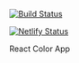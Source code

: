 [![Build Status](https://travis-ci.org/tijmendegraaff/react_color_app.svg?branch=master)](https://travis-ci.org/tijmendegraaff/react_color_app)

[![Netlify Status](https://api.netlify.com/api/v1/badges/67a342ee-5471-4d61-8b76-b53a3d384514/deploy-status)](https://app.netlify.com/sites/amazing-edison-c7257f/deploys)

React Color App
